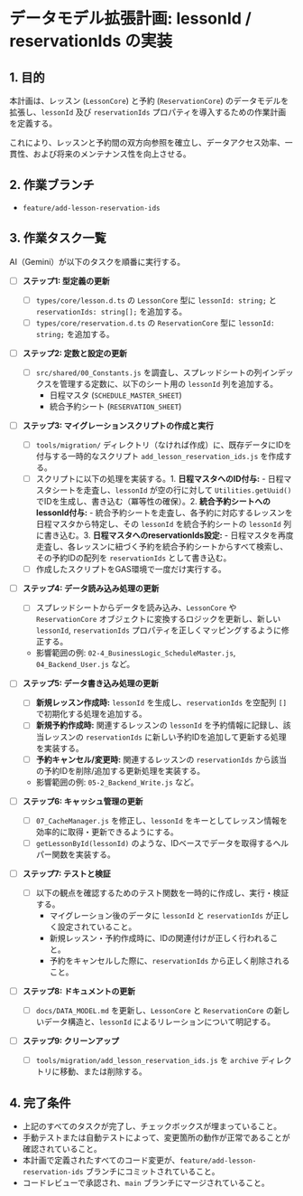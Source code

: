 # データモデル拡張計画: lessonId / reservationIds の実装

## 1. 目的

本計画は、レッスン (`LessonCore`) と予約 (`ReservationCore`) のデータモデルを拡張し、`lessonId` 及び `reservationIds` プロパティを導入するための作業計画を定義する。

これにより、レッスンと予約間の双方向参照を確立し、データアクセス効率、一貫性、および将来のメンテナンス性を向上させる。

## 2. 作業ブランチ

- `feature/add-lesson-reservation-ids`

## 3. 作業タスク一覧

AI（Gemini）が以下のタスクを順番に実行する。

- [ ] **ステップ1: 型定義の更新**
  - [ ] `types/core/lesson.d.ts` の `LessonCore` 型に `lessonId: string;` と `reservationIds: string[];` を追加する。
  - [ ] `types/core/reservation.d.ts` の `ReservationCore` 型に `lessonId: string;` を追加する。

- [ ] **ステップ2: 定数と設定の更新**
  - [ ] `src/shared/00_Constants.js` を調査し、スプレッドシートの列インデックスを管理する定数に、以下のシート用の `lessonId` 列を追加する。
    - 日程マスタ (`SCHEDULE_MASTER_SHEET`)
    - 統合予約シート (`RESERVATION_SHEET`)

- [ ] **ステップ3: マイグレーションスクリプトの作成と実行**
  - [ ] `tools/migration/` ディレクトリ（なければ作成）に、既存データにIDを付与する一時的なスクリプト `add_lesson_reservation_ids.js` を作成する。
  - [ ] スクリプトに以下の処理を実装する。1. **日程マスタへのID付与:** - 日程マスタシートを走査し、`lessonId` が空の行に対して `Utilities.getUuid()` でIDを生成し、書き込む（冪等性の確保）。2. **統合予約シートへのlessonId付与:** - 統合予約シートを走査し、各予約に対応するレッスンを日程マスタから特定し、その `lessonId` を統合予約シートの `lessonId` 列に書き込む。3. **日程マスタへのreservationIds設定:** - 日程マスタを再度走査し、各レッスンに紐づく予約を統合予約シートからすべて検索し、その予約IDの配列を `reservationIds` として書き込む。
  - [ ] 作成したスクリプトをGAS環境で一度だけ実行する。

- [ ] **ステップ4: データ読み込み処理の更新**
  - [ ] スプレッドシートからデータを読み込み、`LessonCore` や `ReservationCore` オブジェクトに変換するロジックを更新し、新しい `lessonId`, `reservationIds` プロパティを正しくマッピングするように修正する。
  - 影響範囲の例: `02-4_BusinessLogic_ScheduleMaster.js`, `04_Backend_User.js` など。

- [ ] **ステップ5: データ書き込み処理の更新**
  - [ ] **新規レッスン作成時:** `lessonId` を生成し、`reservationIds` を空配列 `[]` で初期化する処理を追加する。
  - [ ] **新規予約作成時:** 関連するレッスンの `lessonId` を予約情報に記録し、該当レッスンの `reservationIds` に新しい予約IDを追加して更新する処理を実装する。
  - [ ] **予約キャンセル/変更時:** 関連するレッスンの `reservationIds` から該当の予約IDを削除/追加する更新処理を実装する。
  - 影響範囲の例: `05-2_Backend_Write.js` など。

- [ ] **ステップ6: キャッシュ管理の更新**
  - [ ] `07_CacheManager.js` を修正し、`lessonId` をキーとしてレッスン情報を効率的に取得・更新できるようにする。
  - [ ] `getLessonById(lessonId)` のような、IDベースでデータを取得するヘルパー関数を実装する。

- [ ] **ステップ7: テストと検証**
  - [ ] 以下の観点を確認するためのテスト関数を一時的に作成し、実行・検証する。
    - マイグレーション後のデータに `lessonId` と `reservationIds` が正しく設定されていること。
    - 新規レッスン・予約作成時に、IDの関連付けが正しく行われること。
    - 予約をキャンセルした際に、`reservationIds` から正しく削除されること。

- [ ] **ステップ8: ドキュメントの更新**
  - [ ] `docs/DATA_MODEL.md` を更新し、`LessonCore` と `ReservationCore` の新しいデータ構造と、`lessonId` によるリレーションについて明記する。

- [ ] **ステップ9: クリーンアップ**
  - [ ] `tools/migration/add_lesson_reservation_ids.js` を `archive` ディレクトリに移動、または削除する。

## 4. 完了条件

- 上記のすべてのタスクが完了し、チェックボックスが埋まっていること。
- 手動テストまたは自動テストによって、変更箇所の動作が正常であることが確認されていること。
- 本計画で定義されたすべてのコード変更が、`feature/add-lesson-reservation-ids` ブランチにコミットされていること。
- コードレビューで承認され、`main` ブランチにマージされていること。
